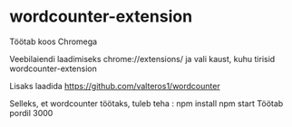 # wordcounter-extension
Töötab koos Chromega 

Veebilaiendi laadimiseks chrome://extensions/ ja vali kaust, kuhu tirisid wordcounter-extension

Lisaks laadida  https://github.com/valteros1/wordcounter

Selleks, et wordcounter töötaks, tuleb teha :
npm install
npm start
Töötab pordil 3000